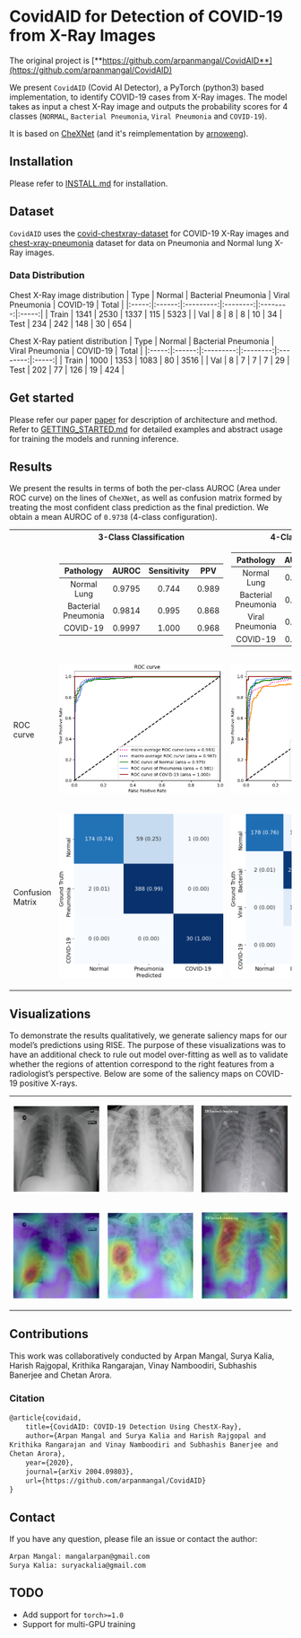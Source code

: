 # CovidAID for Detection of COVID-19 from X-Ray Images

The original project is [**https://github.com/arpanmangal/CovidAID**](https://github.com/arpanmangal/CovidAID)

We present `CovidAID` (Covid AI Detector), a PyTorch (python3) based implementation, to identify COVID-19 cases from X-Ray images. The model takes as input a chest X-Ray image and outputs the probability scores for 4 classes (`NORMAL`, `Bacterial Pneumonia`, `Viral Pneumonia` and `COVID-19`).

It is based on [CheXNet](https://stanfordmlgroup.github.io/projects/chexnet/) (and it's reimplementation by [arnoweng](https://github.com/arnoweng/CheXNet)).


## Installation
Please refer to [INSTALL.md](./INSTALL.md) for installation.

## Dataset
`CovidAID` uses the [covid-chestxray-dataset](https://github.com/ieee8023/covid-chestxray-dataset) for COVID-19 X-Ray images and [chest-xray-pneumonia](https://www.kaggle.com/paultimothymooney/chest-xray-pneumonia) dataset for data on Pneumonia and Normal lung X-Ray images. 

### Data Distribution
Chest X-Ray image distribution
|  Type | Normal | Bacterial Pneumonia | Viral Pneumonia | COVID-19 | Total |
|:-----:|:------:|:---------:|:--------:|:--------:|:-----:|
| Train |  1341  |    2530 |  1337  |   115   | 5323 |
| Val   | 8 | 8 | 8 | 10 | 34
|  Test |   234 | 242 | 148  |  30   |   654 |

Chest X-Ray patient distribution
|  Type | Normal | Bacterial Pneumonia | Viral Pneumonia | COVID-19 | Total |
|:-----:|:------:|:---------:|:--------:|:--------:|:-----:|
| Train |  1000  |   1353 | 1083   |   80   | 3516 |
| Val   | 8 | 7 | 7 | 7 | 29
|  Test |   202 | 77 | 126  |  19   |   424 |


## Get started
Please refer our paper [paper](http://arxiv.org/abs/2004.09803) for description of architecture and method. Refer to [GETTING_STARTED.md](./GETTING_STARTED.md) for detailed examples and abstract usage for training the models and running inference.

## Results

We present the results in terms of both the per-class AUROC (Area under ROC curve) on the lines of `CheXNet`, as well as confusion matrix formed by treating the most confident class prediction as the final prediction. We obtain a mean AUROC of `0.9738` (4-class configuration).

<center>
<table>
<tr><th></th><th>3-Class Classification</th><th>4-Class Classification</th></tr>
<tr>
<td></td>
<td>

| Pathology  |   AUROC    | Sensitivity | PPV
| :--------: | :--------: | :--------: | :--------: |
| Normal Lung  | 0.9795 | 0.744 | 0.989
| Bacterial Pneumonia | 0.9814 | 0.995 | 0.868
| COVID-19 | 0.9997 | 1.000 | 0.968

</td><td>

| Pathology  |   AUROC    | Sensitivity | PPV
| :--------: | :--------: | :--------: | :--------: |
| Normal Lung  | 0.9788 | 0.761 | 0.989
| Bacterial Pneumonia | 0.9798 | 0.961 | 0.881
| Viral Pneumonia | 0.9370 | 0.872 | 0.721
| COVID-19 | 0.9994 | 1.000 | 0.938

</td></tr> 
<tr>
<td>ROC curve</td>
<td>

![ROC curve](./assets/roc_3.png "ROC curve")

</td><td>

![ROC curve](./assets/roc_4.png "ROC curve")

</td>
</tr>
<tr>
<td>Confusion Matrix</td>
<td>

![Normalized Confusion Matrix](./assets/cm_3.png "Normalized Confusion Matrix")

</td><td>

![Confusion Matrix](./assets/cm_4.png "Confusion Matrix")

</td>
</tr>



</table>
</center>

## Visualizations
To  demonstrate  the  results  qualitatively,  we  generate  saliency  maps  for  our model’s  predictions  using  RISE. The purpose of these visualizations was to have an additional check to rule out  model  over-fitting  as  well  as  to  validate  whether  the  regions  of  attention correspond to the right features from a radiologist’s perspective. Below are some of the saliency maps on COVID-19 positive X-rays.

<center>

<table>
<tr>
<td>

![Original 1](./assets/visualizations/original_1.png "Original 1") 

</td><td> 

![Original 2](./assets/visualizations/original_2.png "Original 2") 

</td><td> 

![Original 3](./assets/visualizations/original_3.png "Original 3")

</td></tr>

<tr><td> 

![Visualization 1](./assets/visualizations/vis_1.png "Visualization 1") 

</td><td> 

![Visualization 2](./assets/visualizations/vis_2.png "Visualization 2") 

</td><td>

![Visualization 3](./assets/visualizations/vis_3.png "Visualization 3")

</td></tr>
</table>


</center>

## Contributions

This work was collaboratively conducted by Arpan Mangal, Surya Kalia, Harish Rajgopal, Krithika Rangarajan, Vinay Namboodiri, Subhashis Banerjee and Chetan Arora.

### Citation
```
@article{covidaid,
    title={CovidAID: COVID-19 Detection Using ChestX-Ray},
    author={Arpan Mangal and Surya Kalia and Harish Rajgopal and Krithika Rangarajan and Vinay Namboodiri and Subhashis Banerjee and Chetan Arora},
    year={2020},
    journal={arXiv 2004.09803},
    url={https://github.com/arpanmangal/CovidAID}
}
```

## Contact
If you have any question, please file an issue or contact the author:
```
Arpan Mangal: mangalarpan@gmail.com
Surya Kalia: suryackalia@gmail.com
```

## TODO
- Add support for `torch>=1.0`
- Support for multi-GPU training
